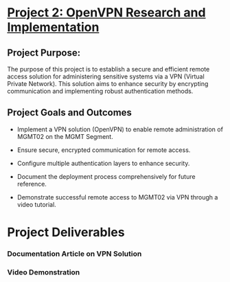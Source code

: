 # [Project 2: OpenVPN Research and Implementation](https://github.com/LPouliot/SEC-250-Project-2-OpenVPN/wiki)

## Project Purpose: 
The purpose of this project is to establish a secure and efficient remote access solution for administering sensitive systems via a VPN (Virtual Private Network). This solution aims to enhance security by encrypting communication and implementing robust authentication methods.

## Project Goals and Outcomes

* Implement a VPN solution (OpenVPN) to enable remote administration of MGMT02 on the MGMT Segment.

* Ensure secure, encrypted communication for remote access.

* Configure multiple authentication layers to enhance security.

* Document the deployment process comprehensively for future reference.

* Demonstrate successful remote access to MGMT02 via VPN through a video tutorial.

# Project Deliverables 

### Documentation Article on VPN Solution

### Video Demonstration

